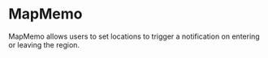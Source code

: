 # MapMemo

MapMemo allows users to set locations to trigger a notification on entering or leaving the region.

